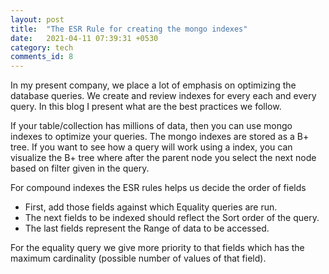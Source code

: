 ```yaml
---
layout: post
title:  "The ESR Rule for creating the mongo indexes"
date:   2021-04-11 07:39:31 +0530
category: tech
comments_id: 8
---
```


In my present company, we place a lot of emphasis on optimizing the database queries. We create and review indexes for every each and every query. In this blog I present what are the best practices we follow.

<!--more-->

If your table/collection has millions of data, then you can use mongo indexes to optimize your queries. The mongo indexes are stored as a B+ tree. If you want to see how a query will work using a index, you can visualize the B+ tree where after the parent node you select the next node based on filter given in the query.

For compound indexes the ESR rules helps us decide the order of fields


* First, add those fields against which Equality queries are run.
* The next fields to be indexed should reflect the Sort order of the query.
* The last fields represent the Range of data to be accessed.


For the equality query we give more priority to that fields which has the maximum cardinality (possible number of values of that field).